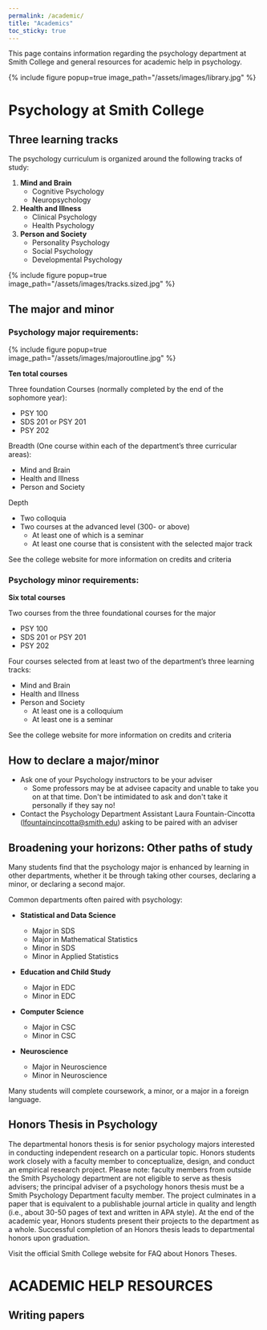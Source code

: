```yaml
---
permalink: /academic/
title: "Academics"
toc_sticky: true
---
```

This page contains information regarding the psychology department at Smith College and general resources for academic help in psychology.

{% include figure popup=true image_path="/assets/images/library.jpg" %}

# Psychology at Smith College
## Three learning tracks
The psychology curriculum is organized around the following tracks of study:
1. **Mind and Brain**
    - Cognitive Psychology
    - Neuropsychology
2. **Health and Illness**
    - Clinical Psychology
    - Health Psychology 
3. **Person and Society**
    - Personality Psychology
    - Social Psychology
    - Developmental Psychology

{% include figure popup=true image_path="/assets/images/tracks.sized.jpg" %}

## The major and minor
### Psychology major requirements:

{% include figure popup=true image_path="/assets/images/majoroutline.jpg" %}

**Ten total courses**

Three foundation Courses (normally completed by the end of the sophomore year):
 - PSY 100
 - SDS 201 or PSY 201
 - PSY 202

Breadth (One course within each of the department’s three curricular areas):
 - Mind and Brain
 - Health and Illness
 - Person and Society

Depth
 - Two colloquia
 - Two courses at the advanced level (300- or above)
     - At least one of which is a seminar
     - At least one course that is consistent with the selected major track

See the college website for more information on credits and criteria

### Psychology minor requirements:

**Six total courses**

Two courses from the three foundational courses for the major 
 - PSY 100
 - SDS 201 or PSY 201
 - PSY 202
   
Four courses selected from at least two of the department’s three learning tracks:
 - Mind and Brain
 - Health and Illness
 - Person and Society
     - At least one is a colloquium
     - At least one is a seminar

See the college website for more information on credits and criteria

## How to declare a major/minor

  - Ask one of your Psychology instructors to be your adviser
     - Some professors may be at advisee capacity and unable to take you on at that time. Don't be intimidated to ask and don't take it personally if they say no!
  - Contact the Psychology Department Assistant Laura Fountain-Cincotta (lfountaincincotta@smith.edu) asking to be paired with an adviser 


## Broadening your horizons: Other paths of study

Many students find that the psychology major is enhanced by learning in other departments, whether it be through taking other courses, declaring a minor, or declaring a second major.

Common departments often paired with psychology:

- **Statistical and Data Science**
    - Major in SDS
    - Major in Mathematical Statistics
    - Minor in SDS
    - Minor in Applied Statistics 

- **Education and Child Study**
    - Major in EDC
    - Minor in EDC

- **Computer Science**
    - Major in CSC
    - Minor in CSC

- **Neuroscience**
    - Major in Neuroscience
    - Minor in Neuroscience

Many students will complete coursework, a minor, or a major in a foreign language.

## Honors Thesis in Psychology

The departmental honors thesis is for senior psychology majors interested in conducting independent research on a particular topic. Honors students work closely with a faculty member to conceptualize, design, and conduct an empirical research project. Please note: faculty members from outside the Smith Psychology department are not eligible to serve as thesis advisers; the principal adviser of a psychology honors thesis must be a Smith Psychology Department faculty member. The project culminates in a paper that is equivalent to a publishable journal article in quality and length (i.e., about 30-50 pages of text and written in APA style). At the end of the academic year, Honors students present their projects to the department as a whole. Successful completion of an Honors thesis leads to departmental honors upon graduation.

Visit the official Smith College website for FAQ about Honors Theses.


# ACADEMIC HELP RESOURCES

## Writing papers



